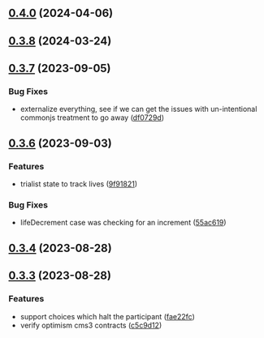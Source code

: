 

## [0.4.0](https://github.com/polysensus/chaintrap-contracts/compare/v0.3.8...v0.4.0) (2024-04-06)

## [0.3.8](https://github.com/polysensus/chaintrap-contracts/compare/v0.3.7...v0.3.8) (2024-03-24)

## [0.3.7](https://github.com/polysensus/chaintrap-contracts/compare/v0.3.6...v0.3.7) (2023-09-05)


### Bug Fixes

* externalize everything, see if we can get the issues with un-intentional commonjs treatment to go away ([df0729d](https://github.com/polysensus/chaintrap-contracts/commit/df0729d982e518f8fdd4eda0ed25240726516769))

## [0.3.6](https://github.com/polysensus/chaintrap-contracts/compare/v0.3.4...v0.3.6) (2023-09-03)


### Features

* trialist state to track lives ([9f91821](https://github.com/polysensus/chaintrap-contracts/commit/9f91821b5493f19fe713eaa29bd7ea3479920022))


### Bug Fixes

* lifeDecrement case was checking for an increment ([55ac619](https://github.com/polysensus/chaintrap-contracts/commit/55ac619815ccb8131527ab4255c54157072df56a))

## [0.3.4](https://github.com/polysensus/chaintrap-contracts/compare/v0.3.3...v0.3.4) (2023-08-28)

## [0.3.3](https://github.com/polysensus/chaintrap-contracts/compare/v0.3.2...v0.3.3) (2023-08-28)


### Features

* support choices which halt the participant ([fae22fc](https://github.com/polysensus/chaintrap-contracts/commit/fae22fc2e595e4de9fd0b2e0bf9abb38200d38a5))
* verify optimism cms3 contracts ([c5c9d12](https://github.com/polysensus/chaintrap-contracts/commit/c5c9d12a0ebec5f4d9a2551241fe7367c998be3b))